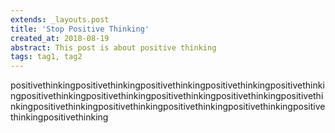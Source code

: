 ```yaml
---
extends: _layouts.post
title: 'Stop Positive Thinking'
created_at: 2018-08-19
abstract: This post is about positive thinking
tags: tag1, tag2
---
```


positivethinkingpositivethinkingpositivethinkingpositivethinkingpositivethinkingpositivethinkingpositivethinkingpositivethinkingpositivethinkingpositivethinkingpositivethinkingpositivethinkingpositivethinkingpositivethinkingpositivethinkingpositivethinking
